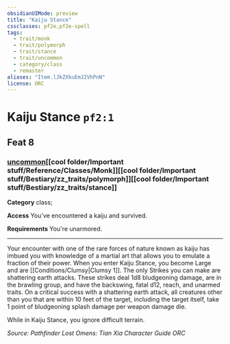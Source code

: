 ```yaml
---
obsidianUIMode: preview
title: "Kaiju Stance"
cssclasses: pf2e,pf2e-spell
tags:
  - trait/monk
  - trait/polymorph
  - trait/stance
  - trait/uncommon
  - category/class
  - remaster
aliases: "Item.lJkZXkuEmJ2VhPnN"
license: ORC
---
```

# Kaiju Stance `pf2:1`
## Feat 8
### [uncommon](cool%20folder/Important%20stuff/Bestiary/zz_traits/uncommon.md "Uncommon Rarity Trait")[[cool folder/Important stuff/Reference/Classes/Monk]][[cool folder/Important stuff/Bestiary/zz_traits/polymorph]][[cool folder/Important stuff/Bestiary/zz_traits/stance]]

**Category** class; 




**Access** You've encountered a kaiju and survived.

**Requirements** You're unarmored.

* * *

Your encounter with one of the rare forces of nature known as kaiju has imbued you with knowledge of a martial art that allows you to emulate a fraction of their power. When you enter Kaiju Stance, you become Large and are [[Conditions/Clumsy|Clumsy 1]]. The only Strikes you can make are shattering earth attacks. These strikes deal 1d8 bludgeoning damage, are in the brawling group, and have the backswing, fatal d12, reach, and unarmed traits. On a critical success with a shattering earth attack, all creatures other than you that are within 10 feet of the target, including the target itself, take 1 point of bludgeoning splash damage per weapon damage die.

While in Kaiju Stance, you ignore difficult terrain.

*Source: Pathfinder Lost Omens: Tian Xia Character Guide*
*ORC*